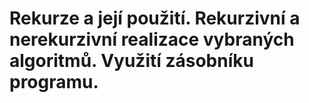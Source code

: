 # Rekurze a její použití. Rekurzivní a nerekurzivní realizace vybraných algoritmů. Využití zásobníku programu.